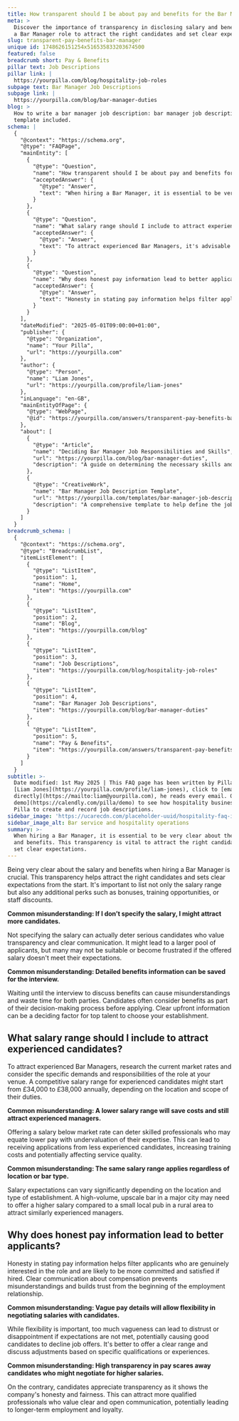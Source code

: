 ```yaml
---
title: How transparent should I be about pay and benefits for the Bar Manager role?
meta: >
  Discover the importance of transparency in disclosing salary and benefits for
  a Bar Manager role to attract the right candidates and set clear expectations.
slug: transparent-pay-benefits-bar-manager
unique id: 1748626151254x516535833203674500
featured: false
breadcrumb short: Pay & Benefits
pillar text: Job Descriptions
pillar link: |
  https://yourpilla.com/blog/hospitality-job-roles
subpage text: Bar Manager Job Descriptions
subpage link: |
  https://yourpilla.com/blog/bar-manager-duties
blog: >
  How to write a bar manager job description: bar manager job description
  template included.
schema: |
  {
    "@context": "https://schema.org",
    "@type": "FAQPage",
    "mainEntity": [
      {
        "@type": "Question",
        "name": "How transparent should I be about pay and benefits for the Bar Manager role?",
        "acceptedAnswer": {
          "@type": "Answer",
          "text": "When hiring a Bar Manager, it is essential to be very clear about the salary and benefits. This transparency is vital to attract the right candidates and set clear expectations. It's important to list the salary range and additional perks like bonuses, training opportunities, or staff discounts from the outset."
        }
      },
      {
        "@type": "Question",
        "name": "What salary range should I include to attract experienced candidates?",
        "acceptedAnswer": {
          "@type": "Answer",
          "text": "To attract experienced Bar Managers, it's advisable to research current market rates and consider the specific demands of the role at your venue. A competitive salary range for experienced candidates might start from £34,000 to £38,000 annually, depending on location and scope of their duties."
        }
      },
      {
        "@type": "Question",
        "name": "Why does honest pay information lead to better applicants?",
        "acceptedAnswer": {
          "@type": "Answer",
          "text": "Honesty in stating pay information helps filter applicants who are genuinely interested and likely to be more committed if hired. Clear communication about compensation aids in avoiding misunderstandings and builds trust from the outset of the employment relationship."
        }
      }
    ],
    "dateModified": "2025-05-01T09:00:00+01:00",
    "publisher": {
      "@type": "Organization",
      "name": "Your Pilla",
      "url": "https://yourpilla.com"
    },
    "author": {
      "@type": "Person",
      "name": "Liam Jones",
      "url": "https://yourpilla.com/profile/liam-jones"
    },
    "inLanguage": "en-GB",
    "mainEntityOfPage": {
      "@type": "WebPage",
      "@id": "https://yourpilla.com/answers/transparent-pay-benefits-bar-manager"
    },
    "about": [
      {
        "@type": "Article",
        "name": "Deciding Bar Manager Job Responsibilities and Skills",
        "url": "https://yourpilla.com/blog/bar-manager-duties",
        "description": "A guide on determining the necessary skills and responsibilities for a Bar Manager position."
      },
      {
        "@type": "CreativeWork",
        "name": "Bar Manager Job Description Template",
        "url": "https://yourpilla.com/templates/bar-manager-job-description",
        "description": "A comprehensive template to help define the job description for a Bar Manager, including responsibilities and expected skills."
      }
    ]
  }
breadcrumb_schema: |
  {
    "@context": "https://schema.org",
    "@type": "BreadcrumbList",
    "itemListElement": [
      {
        "@type": "ListItem",
        "position": 1,
        "name": "Home",
        "item": "https://yourpilla.com"
      },
      {
        "@type": "ListItem",
        "position": 2,
        "name": "Blog",
        "item": "https://yourpilla.com/blog"
      },
      {
        "@type": "ListItem",
        "position": 3,
        "name": "Job Descriptions",
        "item": "https://yourpilla.com/blog/hospitality-job-roles"
      },
      {
        "@type": "ListItem",
        "position": 4,
        "name": "Bar Manager Job Descriptions",
        "item": "https://yourpilla.com/blog/bar-manager-duties"
      },
      {
        "@type": "ListItem",
        "position": 5,
        "name": "Pay & Benefits",
        "item": "https://yourpilla.com/answers/transparent-pay-benefits-bar-manager"
      }
    ]
  }
subtitle: >-
  Date modified: 1st May 2025 | This FAQ page has been written by Pilla Founder,
  [Liam Jones](https://yourpilla.com/profile/liam-jones), click to [email Liam
  directly](https://mailto:liam@yourpilla.com), he reads every email. Or [book a
  demo](https://calendly.com/pilla/demo) to see how hospitality businesses use
  Pilla to create and record job descriptions.
sidebar_image: 'https://ucarecdn.com/placeholder-uuid/hospitality-faq-image.jpg'
sidebar_image_alt: Bar service and hospitality operations
summary: >-
  When hiring a Bar Manager, it is essential to be very clear about the salary
  and benefits. This transparency is vital to attract the right candidates and
  set clear expectations.
---
```

Being very clear about the salary and benefits when hiring a Bar Manager is crucial. This transparency helps attract the right candidates and sets clear expectations from the start. It's important to list not only the salary range but also any additional perks such as bonuses, training opportunities, or staff discounts.

**Common misunderstanding: If I don’t specify the salary, I might attract more candidates.**

Not specifying the salary can actually deter serious candidates who value transparency and clear communication. It might lead to a larger pool of applicants, but many may not be suitable or become frustrated if the offered salary doesn't meet their expectations.

**Common misunderstanding: Detailed benefits information can be saved for the interview.**

Waiting until the interview to discuss benefits can cause misunderstandings and waste time for both parties. Candidates often consider benefits as part of their decision-making process before applying. Clear upfront information can be a deciding factor for top talent to choose your establishment.

## What salary range should I include to attract experienced candidates?

To attract experienced Bar Managers, research the current market rates and consider the specific demands and responsibilities of the role at your venue. A competitive salary range for experienced candidates might start from £34,000 to £38,000 annually, depending on the location and scope of their duties.

**Common misunderstanding: A lower salary range will save costs and still attract experienced managers.**

Offering a salary below market rate can deter skilled professionals who may equate lower pay with undervaluation of their expertise. This can lead to receiving applications from less experienced candidates, increasing training costs and potentially affecting service quality.

**Common misunderstanding: The same salary range applies regardless of location or bar type.**

Salary expectations can vary significantly depending on the location and type of establishment. A high-volume, upscale bar in a major city may need to offer a higher salary compared to a small local pub in a rural area to attract similarly experienced managers.

## Why does honest pay information lead to better applicants?

Honesty in stating pay information helps filter applicants who are genuinely interested in the role and are likely to be more committed and satisfied if hired. Clear communication about compensation prevents misunderstandings and builds trust from the beginning of the employment relationship.

**Common misunderstanding: Vague pay details will allow flexibility in negotiating salaries with candidates.**

While flexibility is important, too much vagueness can lead to distrust or disappointment if expectations are not met, potentially causing good candidates to decline job offers. It's better to offer a clear range and discuss adjustments based on specific qualifications or experiences.

**Common misunderstanding: High transparency in pay scares away candidates who might negotiate for higher salaries.**

On the contrary, candidates appreciate transparency as it shows the company's honesty and fairness. This can attract more qualified professionals who value clear and open communication, potentially leading to longer-term employment and loyalty.
